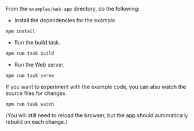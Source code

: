 From the `examples/web-app` directory, do the following:

- Install the dependencies for the example.

```
npm install
```

- Run the build task.

```
npm run task build
```

- Run the Web server.

```
npm run task serve
```

If you want to experiment with the example code, you can also watch the source files for changes.

```
npm run task watch
```

(You will still need to reload the browser, but the app should automatically rebuild on each change.)
